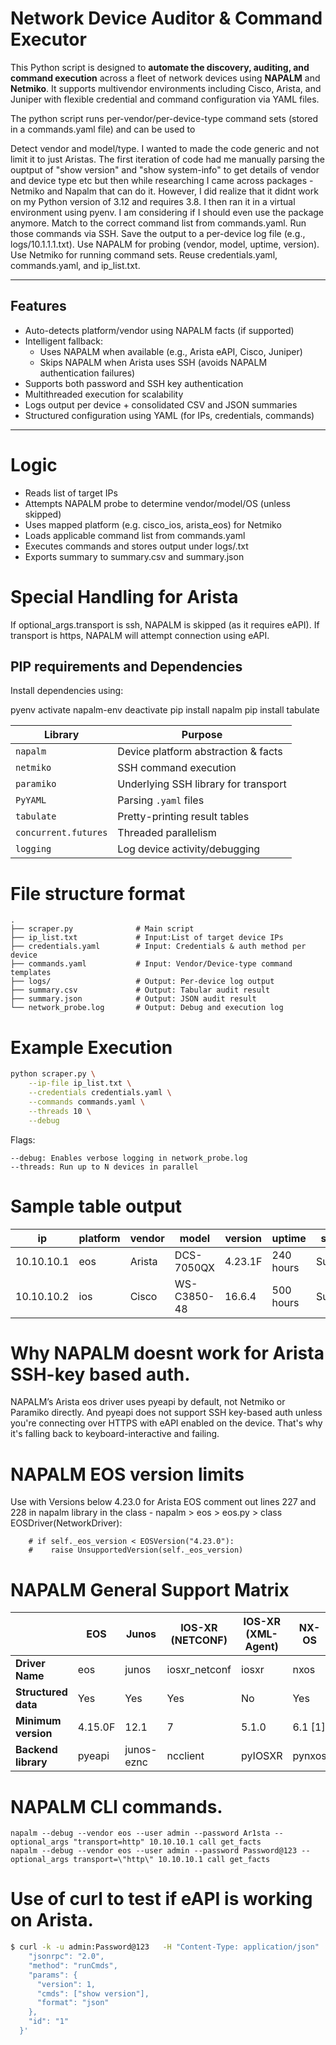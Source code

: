 # Network Device Auditor & Command Executor

This Python script is designed to **automate the discovery, auditing, and command execution** across a fleet of network devices using **NAPALM** and **Netmiko**. It supports multivendor environments including Cisco, Arista, and Juniper with flexible credential and command configuration via YAML files.

The python script runs per-vendor/per-device-type command sets (stored in a commands.yaml file) and can be used to
 
Detect vendor and model/type.
I wanted to made the code generic and not limit it to just Aristas. The first iteration of code had me manually parsing the ouptput of "show version" and "show system-info" to get details of vendor and device type etc but then while researching I came across packages - Netmiko and Napalm that can do it. However, I did realize that it didnt work on my Python version of 3.12 and requires 3.8. I then ran it in a virtual environment using pyenv. I am considering if I should even use the package anymore.
Match to the correct command list from commands.yaml.
Run those commands via SSH.
Save the output to a per-device log file (e.g., logs/10.1.1.1.txt).
Use NAPALM for probing (vendor, model, uptime, version).
Use Netmiko for running command sets.
Reuse credentials.yaml, commands.yaml, and ip_list.txt.

---

## Features

- Auto-detects platform/vendor using NAPALM facts (if supported)
- Intelligent fallback: 
  - Uses NAPALM when available (e.g., Arista eAPI, Cisco, Juniper)
  - Skips NAPALM when Arista uses SSH (avoids NAPALM authentication failures)
- Supports both password and SSH key authentication
- Multithreaded execution for scalability
- Logs output per device + consolidated CSV and JSON summaries
- Structured configuration using YAML (for IPs, credentials, commands)

---

# Logic

- Reads list of target IPs
- Attempts NAPALM probe to determine vendor/model/OS (unless skipped)
- Uses mapped platform (e.g. cisco_ios, arista_eos) for Netmiko
- Loads applicable command list from commands.yaml
- Executes commands and stores output under logs/<device>.txt
- Exports summary to summary.csv and summary.json

# Special Handling for Arista
If optional_args.transport is ssh, NAPALM is skipped (as it requires eAPI).
If transport is https, NAPALM will attempt connection using eAPI.

## PIP requirements and Dependencies

Install dependencies using:

pyenv activate napalm-env
deactivate
pip install napalm
pip install tabulate

| Library              | Purpose                              |
| -------------------- | ------------------------------------ |
| `napalm`             | Device platform abstraction & facts  |
| `netmiko`            | SSH command execution                |
| `paramiko`           | Underlying SSH library for transport |
| `PyYAML`             | Parsing `.yaml` files                |
| `tabulate`           | Pretty-printing result tables        |
| `concurrent.futures` | Threaded parallelism                 |
| `logging`            | Log device activity/debugging        |

# File structure format
```
.
├── scraper.py              # Main script
├── ip_list.txt             # Input:List of target device IPs
├── credentials.yaml        # Input: Credentials & auth method per device
├── commands.yaml           # Input: Vendor/Device-type command templates
├── logs/                   # Output: Per-device log output
├── summary.csv             # Output: Tabular audit result
├── summary.json            # Output: JSON audit result
└── network_probe.log       # Output: Debug and execution log
```
# Example Execution

``` bash
python scraper.py \
    --ip-file ip_list.txt \
    --credentials credentials.yaml \
    --commands commands.yaml \
    --threads 10 \
    --debug

```
Flags:

```
--debug: Enables verbose logging in network_probe.log
--threads: Run up to N devices in parallel
```

# Sample table output

| ip         | platform | vendor | model       | version   | uptime     | status  |
|------------|----------|--------|-------------|-----------|------------|---------|
| 10.10.10.1 | eos      | Arista | DCS-7050QX  | 4.23.1F   | 240 hours  | Success |
| 10.10.10.2 | ios      | Cisco  | WS-C3850-48 | 16.6.4    | 500 hours  | Success |

# Why NAPALM doesnt work for Arista SSH-key based auth.
NAPALM’s Arista eos driver uses pyeapi by default, not Netmiko or Paramiko directly. And pyeapi does not support SSH key-based auth unless you're connecting over HTTPS with eAPI enabled on the device. That's why it's falling back to keyboard-interactive and failing.

# NAPALM EOS version limits
Use with Versions below 4.23.0 for Arista EOS comment out lines 227 and 228 in napalm library
in the class - napalm > eos > eos.py > class EOSDriver(NetworkDriver):
 
        # if self._eos_version < EOSVersion("4.23.0"):
        #    raise UnsupportedVersion(self._eos_version)

# NAPALM General Support Matrix

|                | EOS      | Junos      | IOS-XR (NETCONF) | IOS-XR (XML-Agent) | NX-OS    | NX-OS SSH | IOS        |
|----------------|----------|------------|------------------|--------------------|----------|-----------|------------|
| **Driver Name**      | eos      | junos      | iosxr_netconf     | iosxr              | nxos     | nxos_ssh  | ios        |
| **Structured data**  | Yes      | Yes        | Yes              | No                 | Yes      | No        | No         |
| **Minimum version**  | 4.15.0F  | 12.1       | 7                | 5.1.0              | 6.1 [1]  | 6.3.2     | 12.4(20)T  |
| **Backend library**  | pyeapi   | junos-eznc | ncclient         | pyIOSXR            | pynxos   | netmiko   | netmiko    |


# NAPALM CLI commands.
```
napalm --debug --vendor eos --user admin --password Ar1sta --optional_args "transport=http" 10.10.10.1 call get_facts
napalm --debug --vendor eos --user admin --password Password@123 --optional_args transport=\"http\" 10.10.10.1 call get_facts
```
# Use of curl to test if eAPI is working on Arista. 

``` bash
$ curl -k -u admin:Password@123   -H "Content-Type: application/json"   -X POST   https://10.10.10.1/command-api   -d '{
    "jsonrpc": "2.0",
    "method": "runCmds",
    "params": {
      "version": 1,
      "cmds": ["show version"],
      "format": "json"
    },
    "id": "1"
  }'
```



 